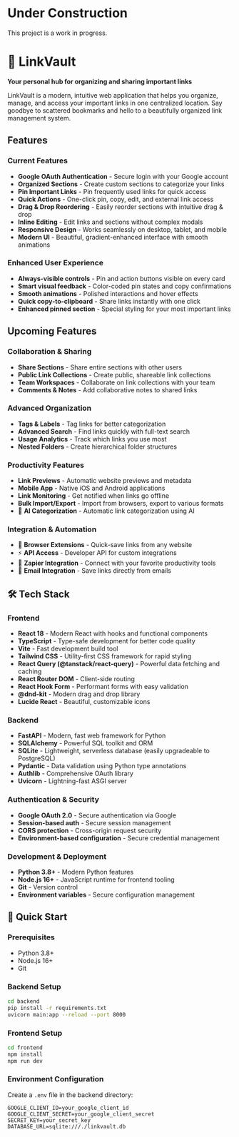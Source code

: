 # Under Construction
This project is a work in progress.

# 🔗 LinkVault

**Your personal hub for organizing and sharing important links**

LinkVault is a modern, intuitive web application that helps you organize, manage, and access your important links in one centralized location. Say goodbye to scattered bookmarks and hello to a beautifully organized link management system.

## Features

### Current Features
- **Google OAuth Authentication** - Secure login with your Google account
- **Organized Sections** - Create custom sections to categorize your links
- **Pin Important Links** - Pin frequently used links for quick access
- **Quick Actions** - One-click pin, copy, edit, and external link access
- **Drag & Drop Reordering** - Easily reorder sections with intuitive drag & drop
- **Inline Editing** - Edit links and sections without complex modals
- **Responsive Design** - Works seamlessly on desktop, tablet, and mobile
- **Modern UI** - Beautiful, gradient-enhanced interface with smooth animations

### Enhanced User Experience
- **Always-visible controls** - Pin and action buttons visible on every card
- **Smart visual feedback** - Color-coded pin states and copy confirmations
- **Smooth animations** - Polished interactions and hover effects
- **Quick copy-to-clipboard** - Share links instantly with one click
- **Enhanced pinned section** - Special styling for your most important links

## Upcoming Features

### Collaboration & Sharing
- **Share Sections** - Share entire sections with other users
- **Public Link Collections** - Create public, shareable link collections
- **Team Workspaces** - Collaborate on link collections with your team
- **Comments & Notes** - Add collaborative notes to shared links

### Advanced Organization
- **Tags & Labels** - Tag links for better categorization
- **Advanced Search** - Find links quickly with full-text search
- **Usage Analytics** - Track which links you use most
- **Nested Folders** - Create hierarchical folder structures

### Productivity Features
- **Link Previews** - Automatic website previews and metadata
- **Mobile App** - Native iOS and Android applications
- **Link Monitoring** - Get notified when links go offline
- **Bulk Import/Export** - Import from browsers, export to various formats
- 🤖 **AI Categorization** - Automatic link categorization using AI

### Integration & Automation
- 🔌 **Browser Extensions** - Quick-save links from any website
- ⚡ **API Access** - Developer API for custom integrations
- 🔄 **Zapier Integration** - Connect with your favorite productivity tools
- 📧 **Email Integration** - Save links directly from emails

## 🛠️ Tech Stack

### Frontend
- **React 18** - Modern React with hooks and functional components
- **TypeScript** - Type-safe development for better code quality
- **Vite** - Fast development build tool
- **Tailwind CSS** - Utility-first CSS framework for rapid styling
- **React Query (@tanstack/react-query)** - Powerful data fetching and caching
- **React Router DOM** - Client-side routing
- **React Hook Form** - Performant forms with easy validation
- **@dnd-kit** - Modern drag and drop library
- **Lucide React** - Beautiful, customizable icons

### Backend
- **FastAPI** - Modern, fast web framework for Python
- **SQLAlchemy** - Powerful SQL toolkit and ORM
- **SQLite** - Lightweight, serverless database (easily upgradeable to PostgreSQL)
- **Pydantic** - Data validation using Python type annotations
- **Authlib** - Comprehensive OAuth library
- **Uvicorn** - Lightning-fast ASGI server

### Authentication & Security
- **Google OAuth 2.0** - Secure authentication via Google
- **Session-based auth** - Secure session management
- **CORS protection** - Cross-origin request security
- **Environment-based configuration** - Secure credential management

### Development & Deployment
- **Python 3.8+** - Modern Python features
- **Node.js 16+** - JavaScript runtime for frontend tooling
- **Git** - Version control
- **Environment variables** - Secure configuration management

## 🚀 Quick Start

### Prerequisites
- Python 3.8+
- Node.js 16+
- Git

### Backend Setup
```bash
cd backend
pip install -r requirements.txt
uvicorn main:app --reload --port 8000
```

### Frontend Setup
```bash
cd frontend
npm install
npm run dev
```

### Environment Configuration
Create a `.env` file in the backend directory:
```env
GOOGLE_CLIENT_ID=your_google_client_id
GOOGLE_CLIENT_SECRET=your_google_client_secret
SECRET_KEY=your_secret_key
DATABASE_URL=sqlite:///./linkvault.db
```

